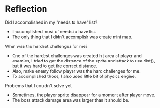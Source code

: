 # Reflection


Did I accomplished in my "needs to have" list?
- I accomplished most of needs to have list.
- The only thing that I didn't accomplish was create mini map. 

What was the hardest challenges for me?
- One of the hardest challenges was created hit area of player and enemies, I tried to get the 
distance of the sprite and attack to use dist(), but it was hard to get the correct distance. 
- Also, make enemy follow player was the hard challenges for me.
- To accomplished those, I also used little bit of physics engine.

Problems that I couldn't solve yet
- Sometimes, the player sprite disappear for a moment after player move. 
- The boss attack damage area was larger than it should be. 



